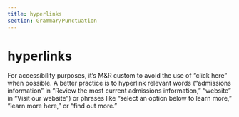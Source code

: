 ```yaml
---
title: hyperlinks
section: Grammar/Punctuation
---
```

# hyperlinks

For accessibility purposes, it’s M&R custom to avoid the use of “click here” when possible. A better practice is to hyperlink relevant words (“admissions information” in “Review the most current admissions information,” “website” in “Visit our website”) or phrases like “select an option below to learn more,” “learn more here,” or “find out more.”

